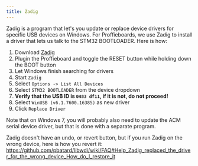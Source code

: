 ```yaml
---
title: Zadig
---
```

Zadig is a program that let's you update or replace device drivers for specific USB devices on Windows.
For Proffieboards, we use Zadig to install a driver that lets us talk to the STM32 BOOTLOADER. Here is how:

 1. Download [Zadig](https://zadig.akeo.ie/)
 2. Plugin the Proffieboard and toggle the RESET button while holding down the BOOT button
 3. Let Windows finish searching for drivers
 4. Start ```Zadig```
 5. Select ```Options -> List All Devices```
 6. Select ```STM32 BOOTLOADER``` from the device dropdown
 7. **Verify that the USB ID is ```0483 df11```, if it is not, do not proceed!**
 8. Select ```WinUSB (v6.1.7600.16385)``` as new driver
 9. Click ```Replace Driver```

Note that on Windows 7, you will probably also need to update the ACM serial device driver, but that is done with a separate program.

Zadig doesn't have an undo, or revert button, but if you run Zadig on the wrong device, here is how you revert it: https://github.com/pbatard/libwdi/wiki/FAQ#Help_Zadig_replaced_the_driver_for_the_wrong_device_How_do_I_restore_it
